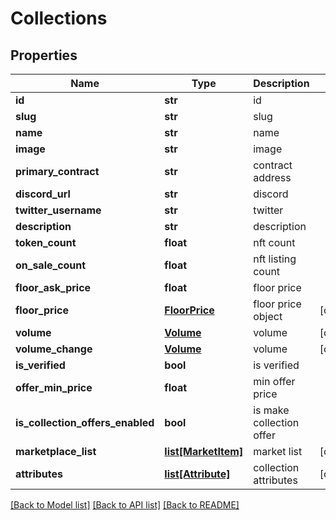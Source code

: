 # Collections

## Properties
Name | Type | Description | Notes
------------ | ------------- | ------------- | -------------
**id** | **str** | id | 
**slug** | **str** | slug | 
**name** | **str** | name | 
**image** | **str** | image | 
**primary_contract** | **str** | contract address | 
**discord_url** | **str** | discord | 
**twitter_username** | **str** | twitter | 
**description** | **str** | description | 
**token_count** | **float** | nft count | 
**on_sale_count** | **float** | nft listing count | 
**floor_ask_price** | **float** | floor price | 
**floor_price** | [**FloorPrice**](FloorPrice.md) | floor price object | [optional] 
**volume** | [**Volume**](Volume.md) | volume | [optional] 
**volume_change** | [**Volume**](Volume.md) | volume | [optional] 
**is_verified** | **bool** | is verified | 
**offer_min_price** | **float** | min offer price | 
**is_collection_offers_enabled** | **bool** | is make collection offer | 
**marketplace_list** | [**list[MarketItem]**](MarketItem.md) | market list | [optional] 
**attributes** | [**list[Attribute]**](Attribute.md) | collection attributes | [optional] 

[[Back to Model list]](../README.md#documentation-for-models) [[Back to API list]](../README.md#documentation-for-api-endpoints) [[Back to README]](../README.md)


